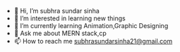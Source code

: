 - 👋 Hi, I’m subhra sundar sinha
- 👀 I’m interested in learning new things 
- 🌱 I’m currently learning Animation,Graphic Designing
- 💬 Ask me about MERN stack,cp
- 📫 How to reach me subhrasundarsinha21@gmail.com

<!---
PavilionRYZ/PavilionRYZ is a ✨ special ✨ repository because its `README.md` (this file) appears on your GitHub profile.
You can click the Preview link to take a look at your changes.
--->

